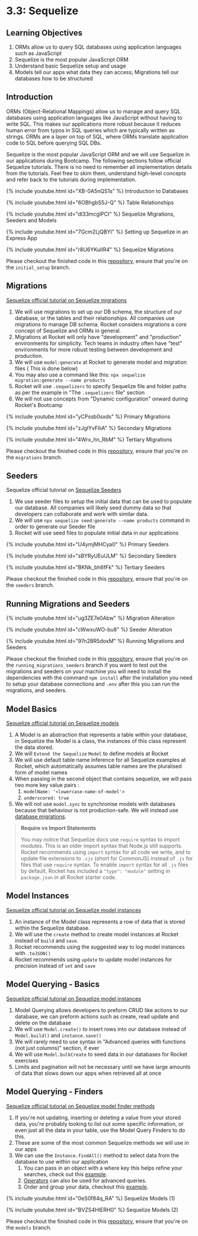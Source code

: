 # 3.3: Sequelize

## Learning Objectives

1. ORMs allow us to query SQL databases using application languages such as JavaScript
2. Sequelize is the most popular JavaScript ORM
3. Understand basic Sequelize setup and usage
4. Models tell our apps what data they can access; Migrations tell our databases how to be structured

## Introduction

ORMs (Object-Relational Mappings) allow us to manage and query SQL databases using application languages like JavaScript without having to write SQL. This makes our applications more robust because it reduces human error from typos in SQL queries which are typically written as strings. ORMs are a layer on top of SQL, where ORMs translate application code to SQL before querying SQL DBs.

Sequelize is the most popular JavaScript ORM and we will use Sequelize in our applications during Bootcamp. The following sections follow official Sequelize tutorials. There is no need to remember all implementation details from the tutorials. Feel free to skim them, understand high-level concepts and refer back to the tutorials during implementation.



{% include youtube.html id="XB-0A5nQS1s" %}
Introduction to Databases&#x20;


{% include youtube.html id="6OBhgbS5J-Q" %}
Table Relationships


{% include youtube.html id="dl33mcglPCI" %}
Sequelize Migrations, Seeders and Models


{% include youtube.html id="7Gcm2LjQBYI" %}
Setting up Sequelize in an Express App


{% include youtube.html id="r8U6YKuIIR4" %}
Sequelize Migrations


Please checkout the finished code in this <a href="https://github.com/rocketacademy/m3_sequelize_repo/tree/initial_setup" target="_blank">repository</a>, ensure that you're on the `initial_setup` branch.

## Migrations

<a href="https://sequelize.org/docs/v6/other-topics/migrations/" target="_blank">Sequelize official tutorial on Sequelize migrations</a>

1. We will use migrations to set up our DB schema, the structure of our database, or the tables and their relationships. All companies use migrations to manage DB schema. Rocket considers migrations a core concept of Sequelize and ORMs in general.
2. Migrations at Rocket will only have "development" and "production" environments for simplicity. Tech teams in industry often have "test" environments for more robust testing between development and production.
3. We will use `model:generate` at Rocket to generate model and migration files ( This is done below)
4. You may also use  a command like this: `npx sequelize migration:generate --name products`
5. Rocket will use `.sequelizerc` to specify Sequelize file and folder paths as per the example in "The `.sequelizerc` file" section
6. We will not use concepts from "Dynamic configuration" onward during Rocket's Bootcamp

{% include youtube.html id="yCPssb0sxds" %}
Primary Migrations


{% include youtube.html id="zJglYvFliiA" %}
Secondary Migrations


{% include youtube.html id="4Wrx_hn_RbM" %}
Tertiary Migrations


Please checkout the finished code in this <a href="https://github.com/rocketacademy/m3_sequelize_repo/tree/migrations" target="_blank">repository</a>, ensure that you're on the `migrations` branch.



## Seeders

Sequelize official tutorial on <a href="https://sequelize.org/docs/v6/other-topics/migrations/#creating-the-first-seed" target="_blank">Sequelize Seeders</a>


1. We use seeder files to setup the initial data that can be used to populate our database. All companies will likely seed dummy data so that developers can collaborate and work with similar data.
2. We will use  `npx sequelize seed:generate --name products` command in order to generate our Seeder file
3. Rocket will use seed files to populate initial data in our applications



{% include youtube.html id="U4ymjMHCya0" %}
Primary Seeders


{% include youtube.html id="sBYRyUEuULM" %}
Secondary Seeders


{% include youtube.html id="BKNk_bh6fFk" %}
Tertiary Seeders


Please checkout the finished code in this <a href="https://github.com/rocketacademy/m3_sequelize_repo/tree/seeders" target="_blank">repository</a>, ensure that you're on the `seeders` branch.

## Running Migrations and Seeders

{% include youtube.html id="ug3ZE7e0Abw" %}
Migration Alteration


{% include youtube.html id="cWwxuWO-bu8" %}
Seeder Alteration


{% include youtube.html id="97n2BR5doxM" %}
Running Migrations and Seeders


Please checkout the finished code in this <a href="https://github.com/rocketacademy/m3_sequelize_repo/tree/running_migrations_seeders" target="_blank">repository</a>, ensure that you're on the `running_migrations_seeders` branch if you want to test out the migrations and seeders on your machine you will need to install the dependencies with the command `npm install` after the installation you need to setup your database connections and `.env` after this you can run the migrations, and seeders.



## Model Basics

<a href="https://sequelize.org/docs/v6/core-concepts/model-basics/" target="_blank">Sequelize official tutorial on Sequelize models</a>

1. A Model is an abstraction that represents a table within your database,  in Sequelize the Model is a class, the instances of this class represent the data stored.&#x20;
2. We will `Extend the Sequelize` `Model` to define models at Rocket
3. We will use default table name inference for all Sequelize examples at Rocket, which automatically assumes table names are the pluralised form of model names
4. When passing in the second object that contains sequelize, we will pass two more key value pairs :&#x20;
   1. `modelName: '<lowercase-name-of-model'>`
   2. `underscored: true`
5. We will not use `model.sync` to synchronise models with databases because that behaviour is not production-safe. We will instead use <a href="https://sequelize.org/docs/v6/core-concepts/model-basics/#synchronization-in-production" target="_blank">database migrations</a>.

>**Require vs Import Statements**
>
>You may notice that Sequelize docs use `require` syntax to import modules. This is an older import syntax that Node.js still supports. Rocket recommends using `import` syntax for all code we write, and to update file extensions to `.cjs` (short for CommonJS) instead of `.js` for files that use `require` syntax. To enable `import` syntax for all `.js` files by default, Rocket has included a `"type": "module"` setting in `package.json` in all Rocket starter code.

## Model Instances

<a href="https://sequelize.org/docs/v6/core-concepts/model-instances/" target="_blank">Sequelize official tutorial on Sequelize model instances</a>

1. An instance of the Model class represents a row of data that is stored within the Sequelize database.
2. We will use the `create` method to create model instances at Rocket instead of `build` and `save`.
3. Rocket recommends using the suggested way to log model instances with `.toJSON()`
4. Rocket recommends using `update` to update model instances for precision instead of `set` and `save`

## Model Querying - Basics

<a href="https://sequelize.org/docs/v6/core-concepts/model-querying-basics/" target="_blank">Sequelize official tutorial on Sequelize model instances</a>

1. Model Querying allows developers to preform CRUD like actions to our database, we can preform actions such as create, read update and delete on the database
2. We will use `Model.create()` to insert rows into our database instead of `Model.build()` and `instance.save()`
3. We will rarely need to use syntax in "Advanced queries with functions (not just columns)" section, if ever
4. We will use `Model.bulkCreate` to seed data in our databases for Rocket exercises
5. Limits and pagination will not be necessary until we have large amounts of data that slows down our apps when retrieved all at once

## Model Querying - Finders

<a href="https://sequelize.org/docs/v6/core-concepts/model-querying-finders/" target="_blank">Sequelize official tutorial on Sequelize model finder methods</a>

1. If you're not updating, inserting or deleting a value from your stored data, you're probably looking to list out some specific information, or even just all the data in your table, use the Model Query Finders to do this.&#x20;
2. These are some of the most common Sequelize methods we will use in our apps
3. We can use the `Instance.findAll()` method to select data from the database to use within our application
   1. You can pass in an object with a where key this helps refine your searches, check out this <a href="https://sequelize.org/docs/v6/core-concepts/model-querying-basics/#the-basics" target="_blank">example</a>.
   2. <a href="https://sequelize.org/docs/v6/core-concepts/model-querying-basics/#operators" target="_blank">Operators</a> can also be used for advanced queries.
   3. Order and group your data, checkout this <a href="https://sequelize.org/docs/v6/core-concepts/model-querying-basics/#ordering-and-grouping" target="_blank">example</a>.



{% include youtube.html id="0eS0f84q_RA" %}
Sequelize Models (1)



{% include youtube.html id="BVZS4HIERH0" %}
Sequelize Models (2)

Please checkout the finished code in this <a href="https://github.com/rocketacademy/m3_sequelize_repo/tree/models" target="_blank">repository</a>, ensure that you're on the `models` branch.

